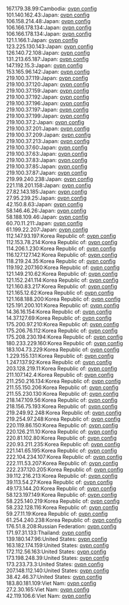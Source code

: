 167.179.38.99:Cambodia: [ovpn config](vpn/167_179_38_99.ovpn)  
101.140.162.43:Japan: [ovpn config](vpn/101_140_162_43.ovpn)  
106.158.214.48:Japan: [ovpn config](vpn/106_158_214_48.ovpn)  
106.166.178.134:Japan: [ovpn config](vpn/106_166_178_134.ovpn)  
106.166.178.134:Japan: [ovpn config](vpn/106_166_178_134.ovpn)  
121.1.166.1:Japan: [ovpn config](vpn/121_1_166_1.ovpn)  
123.225.130.143:Japan: [ovpn config](vpn/123_225_130_143.ovpn)  
126.140.72.108:Japan: [ovpn config](vpn/126_140_72_108.ovpn)  
131.213.65.187:Japan: [ovpn config](vpn/131_213_65_187.ovpn)  
147.192.15.3:Japan: [ovpn config](vpn/147_192_15_3.ovpn)  
153.165.96.142:Japan: [ovpn config](vpn/153_165_96_142.ovpn)  
219.100.37.119:Japan: [ovpn config](vpn/219_100_37_119.ovpn)  
219.100.37.120:Japan: [ovpn config](vpn/219_100_37_120.ovpn)  
219.100.37.159:Japan: [ovpn config](vpn/219_100_37_159.ovpn)  
219.100.37.192:Japan: [ovpn config](vpn/219_100_37_192.ovpn)  
219.100.37.196:Japan: [ovpn config](vpn/219_100_37_196.ovpn)  
219.100.37.197:Japan: [ovpn config](vpn/219_100_37_197.ovpn)  
219.100.37.199:Japan: [ovpn config](vpn/219_100_37_199.ovpn)  
219.100.37.2:Japan: [ovpn config](vpn/219_100_37_2.ovpn)  
219.100.37.201:Japan: [ovpn config](vpn/219_100_37_201.ovpn)  
219.100.37.209:Japan: [ovpn config](vpn/219_100_37_209.ovpn)  
219.100.37.213:Japan: [ovpn config](vpn/219_100_37_213.ovpn)  
219.100.37.60:Japan: [ovpn config](vpn/219_100_37_60.ovpn)  
219.100.37.63:Japan: [ovpn config](vpn/219_100_37_63.ovpn)  
219.100.37.83:Japan: [ovpn config](vpn/219_100_37_83.ovpn)  
219.100.37.85:Japan: [ovpn config](vpn/219_100_37_85.ovpn)  
219.100.37.87:Japan: [ovpn config](vpn/219_100_37_87.ovpn)  
219.99.240.238:Japan: [ovpn config](vpn/219_99_240_238.ovpn)  
221.118.201.158:Japan: [ovpn config](vpn/221_118_201_158.ovpn)  
27.82.143.185:Japan: [ovpn config](vpn/27_82_143_185.ovpn)  
27.95.239.25:Japan: [ovpn config](vpn/27_95_239_25.ovpn)  
42.150.8.63:Japan: [ovpn config](vpn/42_150_8_63.ovpn)  
58.146.46.26:Japan: [ovpn config](vpn/58_146_46_26.ovpn)  
58.188.109.46:Japan: [ovpn config](vpn/58_188_109_46.ovpn)  
60.70.11.211:Japan: [ovpn config](vpn/60_70_11_211.ovpn)  
61.199.22.207:Japan: [ovpn config](vpn/61_199_22_207.ovpn)  
112.147.93.197:Korea Republic of: [ovpn config](vpn/112_147_93_197.ovpn)  
112.153.78.214:Korea Republic of: [ovpn config](vpn/112_153_78_214.ovpn)  
114.206.1.230:Korea Republic of: [ovpn config](vpn/114_206_1_230.ovpn)  
116.127.127.142:Korea Republic of: [ovpn config](vpn/116_127_127_142.ovpn)  
118.219.24.35:Korea Republic of: [ovpn config](vpn/118_219_24_35.ovpn)  
119.192.207.160:Korea Republic of: [ovpn config](vpn/119_192_207_160.ovpn)  
121.149.210.62:Korea Republic of: [ovpn config](vpn/121_149_210_62.ovpn)  
121.152.241.114:Korea Republic of: [ovpn config](vpn/121_152_241_114.ovpn)  
121.160.83.217:Korea Republic of: [ovpn config](vpn/121_160_83_217.ovpn)  
121.165.12.62:Korea Republic of: [ovpn config](vpn/121_165_12_62.ovpn)  
121.168.188.200:Korea Republic of: [ovpn config](vpn/121_168_188_200.ovpn)  
125.191.200.101:Korea Republic of: [ovpn config](vpn/125_191_200_101.ovpn)  
14.36.16.154:Korea Republic of: [ovpn config](vpn/14_36_16_154.ovpn)  
14.37.127.69:Korea Republic of: [ovpn config](vpn/14_37_127_69.ovpn)  
175.200.97.210:Korea Republic of: [ovpn config](vpn/175_200_97_210.ovpn)  
175.206.76.112:Korea Republic of: [ovpn config](vpn/175_206_76_112.ovpn)  
175.208.230.194:Korea Republic of: [ovpn config](vpn/175_208_230_194.ovpn)  
180.233.229.160:Korea Republic of: [ovpn config](vpn/180_233_229_160.ovpn)  
183.104.73.229:Korea Republic of: [ovpn config](vpn/183_104_73_229.ovpn)  
1.229.155.131:Korea Republic of: [ovpn config](vpn/1_229_155_131.ovpn)  
1.247.137.92:Korea Republic of: [ovpn config](vpn/1_247_137_92.ovpn)  
203.128.219.11:Korea Republic of: [ovpn config](vpn/203_128_219_11.ovpn)  
211.107.142.4:Korea Republic of: [ovpn config](vpn/211_107_142_4.ovpn)  
211.250.216.134:Korea Republic of: [ovpn config](vpn/211_250_216_134.ovpn)  
211.55.150.206:Korea Republic of: [ovpn config](vpn/211_55_150_206.ovpn)  
211.55.230.130:Korea Republic of: [ovpn config](vpn/211_55_230_130.ovpn)  
218.147.109.56:Korea Republic of: [ovpn config](vpn/218_147_109_56.ovpn)  
218.156.75.193:Korea Republic of: [ovpn config](vpn/218_156_75_193.ovpn)  
219.249.92.248:Korea Republic of: [ovpn config](vpn/219_249_92_248.ovpn)  
219.254.97.248:Korea Republic of: [ovpn config](vpn/219_254_97_248.ovpn)  
220.119.86.150:Korea Republic of: [ovpn config](vpn/220_119_86_150.ovpn)  
220.126.211.10:Korea Republic of: [ovpn config](vpn/220_126_211_10.ovpn)  
220.81.102.80:Korea Republic of: [ovpn config](vpn/220_81_102_80.ovpn)  
220.93.211.235:Korea Republic of: [ovpn config](vpn/220_93_211_235.ovpn)  
221.141.65.195:Korea Republic of: [ovpn config](vpn/221_141_65_195.ovpn)  
222.104.234.107:Korea Republic of: [ovpn config](vpn/222_104_234_107.ovpn)  
222.111.53.207:Korea Republic of: [ovpn config](vpn/222_111_53_207.ovpn)  
222.237.120.205:Korea Republic of: [ovpn config](vpn/222_237_120_205.ovpn)  
39.112.216.213:Korea Republic of: [ovpn config](vpn/39_112_216_213.ovpn)  
39.113.54.27:Korea Republic of: [ovpn config](vpn/39_113_54_27.ovpn)  
49.173.144.20:Korea Republic of: [ovpn config](vpn/49_173_144_20.ovpn)  
58.123.197.149:Korea Republic of: [ovpn config](vpn/58_123_197_149.ovpn)  
58.225.140.219:Korea Republic of: [ovpn config](vpn/58_225_140_219.ovpn)  
58.232.128.116:Korea Republic of: [ovpn config](vpn/58_232_128_116.ovpn)  
59.27.11.19:Korea Republic of: [ovpn config](vpn/59_27_11_19.ovpn)  
61.254.240.238:Korea Republic of: [ovpn config](vpn/61_254_240_238.ovpn)  
176.51.8.208:Russian Federation: [ovpn config](vpn/176_51_8_208.ovpn)  
171.97.31.133:Thailand: [ovpn config](vpn/171_97_31_133.ovpn)  
139.180.147.96:United States: [ovpn config](vpn/139_180_147_96.ovpn)  
163.182.174.159:United States: [ovpn config](vpn/163_182_174_159.ovpn)  
172.112.56.163:United States: [ovpn config](vpn/172_112_56_163.ovpn)  
173.198.248.39:United States: [ovpn config](vpn/173_198_248_39.ovpn)  
173.233.73.3:United States: [ovpn config](vpn/173_233_73_3.ovpn)  
207.148.112.140:United States: [ovpn config](vpn/207_148_112_140.ovpn)  
38.42.46.37:United States: [ovpn config](vpn/38_42_46_37.ovpn)  
183.80.181.109:Viet Nam: [ovpn config](vpn/183_80_181_109.ovpn)  
27.2.30.165:Viet Nam: [ovpn config](vpn/27_2_30_165.ovpn)  
42.119.106.6:Viet Nam: [ovpn config](vpn/42_119_106_6.ovpn)  
